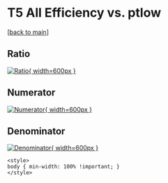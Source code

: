 # T5 All Efficiency vs. ptlow

[[back to main](./)]



## Ratio

[![Ratio](../mtv/var/T5_0_eff_ptlow.png){ width=600px }](../mtv/var/T5_0_eff_ptlow.pdf)

## Numerator

[![Numerator](../mtv/num/T5_0_eff_ptlow_num0.png){ width=600px }](../mtv/num/T5_0_eff_ptlow_num0.pdf)

## Denominator

[![Denominator](../mtv/den/T5_0_eff_ptlow_den.png){ width=600px }](../mtv/den/T5_0_eff_ptlow_den.pdf)


``` {=html}
<style>
body { min-width: 100% !important; }
</style>
```
